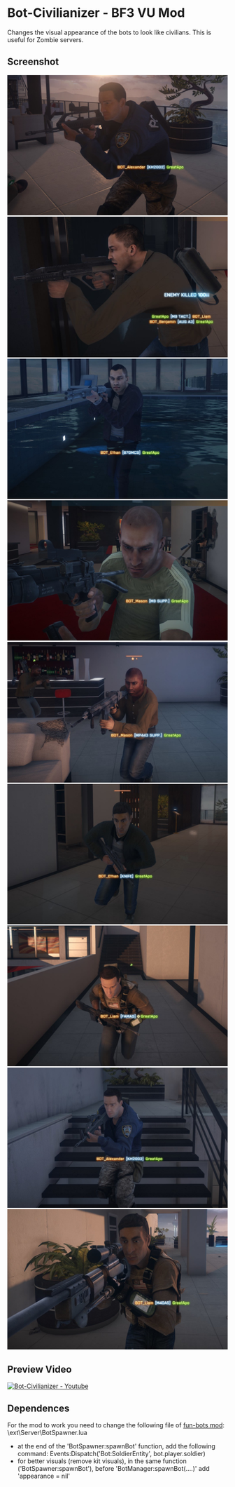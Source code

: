 # Bot-Civilianizer - BF3 VU Mod

Changes the visual appearance of the bots to look like civilians. This is useful for Zombie servers.

## Screenshot

![Random Bot 1](Screenshots\Random_Bot_1.jpg)
![Random Bot 2](Screenshots\Random_Bot_2.jpg)
![Random Bot 3](Screenshots\Random_Bot_3.jpg)
![Random Bot 4](Screenshots\Random_Bot_4.jpg)
![Random Bot 5](Screenshots\Random_Bot_5.jpg)
![Random Bot 6](Screenshots\Random_Bot_6.jpg)
![Random Bot 7](Screenshots\Random_Bot_7.jpg)
![Random Bot 8](Screenshots\Random_Bot_8.jpg)
![Random Bot 9](Screenshots\Random_Bot_9.jpg)

## Preview Video

[![Bot-Civilianizer - Youtube](https://img.youtube.com/vi/75mR0GJVQVM/0.jpg)](https://www.youtube.com/watch?v=75mR0GJVQVM)


## Dependences

For the mod to work you need to change the following file of [fun-bots mod](https://github.com/Joe91/fun-bots):	\ext\Server\BotSpawner.lua
- at the end of the 'BotSpawner:spawnBot' function, add the following command: Events:Dispatch('Bot:SoldierEntity', bot.player.soldier)
- for better visuals (remove kit visuals), in the same function ('BotSpawner:spawnBot'), before 'BotManager:spawnBot(....)' add 'appearance = nil'